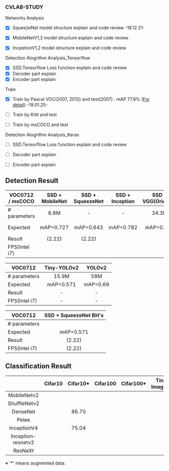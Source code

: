 ### CVLAB-STUDY  
  
  Networks Analysis  
- [x] SqueezeNet model structure explain and code review -18.12.21-  
- [x] MobileNetV1,2 model structure explain and code review   
- [x] IncpetionV1,2 model structure explain and code review  
    
 
 Detection Alogrithm Analysis_Tensorflow  
- [x] SSD.Tensorflow Loss function explain and code review   
- [x] Decoder part explain 
- [x] Encoder part explain 
  
 Train  
- [x] Train by Pascal VOC(2007, 2012) and test(2007) : mAP 77.8% ([For detail](https://github.com/INHA-CVLAB/CVLAB-STUDY/wiki)) -19.01.25-
- [ ] Train by Kitti and test
- [ ] Train by msCOCO and test  

   
 Detection Alogrithm Analysis_Keras  
- [ ] SSD.Tensorflow Loss function explain and code review   
- [ ] Decoder part explain 
- [ ] Encoder part explain 

  
Detection Result
---
|VOC0712 / msCOCO |SSD + MobileNet|SSD + SqueezeNet| SSD + Inception |  SSD + VGG(Original)| Pelee(SOTA) |
|----|:----:|:----:|:----:|:----:|:----:|
|# parameters| 6.8M | - | - | 34.3M | 5.4M |
|Expected|mAP=0.727  |mAP=0.643  |mAP=0.782 |mAP=0.778 |mAP=76.4 / 22.4 |
|Result| (2.22)  | (2.22) |  |  | (2.27) |
|FPS(Intel i7)| | | | | |

|VOC0712 |Tiny-YOLOv2|YOLOv2| 
|----|:----:|:----:|
|# parameters| 15.9M | 58M | 
|Expected|mAP=0.571  |mAP=0.69  |
|Result| - | - |
|FPS(Intel i7)| - | - |
  
|VOC0712 |SSD + SqueezeNet BH's| 
|----|:----:|
|# parameters|  | 
|Expected|mAP=0.571  |
|Result| (2.22) |
|FPS(Intel i7)| (2.22) |
  
  
  
Classification Result
---
| | Cifar10 | Cifar10*| Cifar100 | Cifar100* | Tiny-Imagenet | etc | 
|:----:|:----:|:----:|:----:|:----:|:----:|:----:|
|MobileNetv2| | | | |  | |
|ShuffleNetv2| | | | |  | |
|DenseNet| | 86.70 | | |  |19.2M|
|Pelee       | | | | |  | |
|InceptionV4 | | 75.04 | | |  |51.1M |
|Inception-resnetv2 | | | | |  | |
|ResNeXt | | | | |  | |



※ '*' means augmented data.
